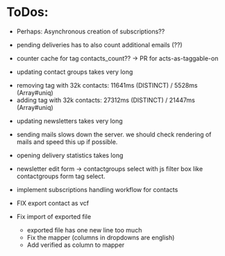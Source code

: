 # ToDos:

* Perhaps: Asynchronous creation of subscriptions??

* pending deliveries has to also count additional emails (??)

* counter cache for tag contacts_count?? -> PR for acts-as-taggable-on

* updating contact groups takes very long
 - removing tag with 32k contacts: 11641ms (DISTINCT) / 5528ms (Array#uniq)
 - adding tag with 32k contacts: 27312ms (DISTINCT) / 21447ms (Array#uniq)

* updating newsletters takes very long

* sending mails slows down the server. we should check rendering of mails and speed this up if possible.

* opening delivery statistics takes long

* newsletter edit form -> contactgroups select with js filter box like contactgroups form tag select.

* implement subscriptions handling workflow for contacts

* FIX export contact as vcf

* Fix import of exported file
  - exported file has one new line too much
  - Fix the mapper (columns in dropdowns are english)
  - Add verified as column to mapper
